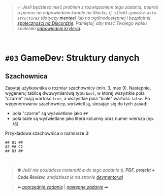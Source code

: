 > :white_check_mark: *Jeśli będziesz mieć problem z rozwiązaniem tego zadania, poproś o pomoc na odpowiednim kanale na Slacku, tj. `s10e03-gamedev-data-structures` (dotyczy [mentee](https://devmentor.pl/mentoring/)) lub na ogólnodostępnej i bezpłatnej [społeczności na Discordzie](https://devmentor.pl/discord). Pamiętaj, aby treść Twojego wpisu spełniała [odpowiednie kryteria](https://devmentor.pl/jak-prosic-o-pomoc/).*

&nbsp;

# `#03` GameDev: Struktury danych

## Szachownica

Zapytaj użytkownika o rozmiar szachownicy (min. 3, max 9). Następnie, wygeneruj tablicę dwuwymiarową typu `bool`, w której wszystkie pola "czarne" mają wartość `true`, a wszystkie pola "białe" wartość `false`. Po wygenerowaniu szachownicy, wyświetl ją, stosując się do tych zasad:
- pola "czarne" są wyświetlane jako `##`
- pola białe są wyświetlane jako litera kolumny oraz numer wiersza (np. `A5`)

Przykładowa szachownica o rozmiarze 3:
```
## B1 ##
A2 ## C2
## B3 ##
```


&nbsp;

> :no_entry: *Jeśli nie posiadasz materiałów do tego zadania tj. **PDF, projekt + Code Review**, znajdziesz je na stronie [devmentor.pl](https://devmentor.pl/workshop-gamedev-data-structures)*

> :arrow_left: [*poprzednie zadanie*](./../02) | [*następne zadanie*](./../04) :arrow_right:
